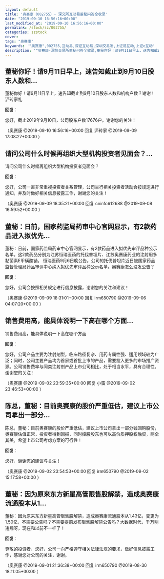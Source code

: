 ```yaml
---
layout: default
title: '奥赛康（002755）- 深交所互动易董秘问答全收录'
date: "2019-09-10 16:56:16+00:00"
last_modified_at: "2019-09-10 16:56:16+00:00"
permalink: /stock/sz/002755/
categories: szstock
cover: 
tags: "奥赛康"
keywords: '"奥赛康",002755,互动易,深证互动易,深圳交易所,上证易互动,上证e互动'
description: '"奥赛康-深圳交易所董秘问答全收录,董秘你好！请9月11日早上，速告知截止到9月10日股东人数和机构户数？谢谢！沪砖家礼"'
---
```


## 董秘你好！请9月11日早上，速告知截止到9月10日股东人数和...

董秘你好！请9月11日早上，速告知截止到9月10日股东人数和机构户数？谢谢！沪砖家礼

**回复**：

您好，截止2019年9月10日，公司股东户数17676户。谢谢您的关注！ 

（奥赛康  @2019-09-10 16:56:16+00:00 回复 沪砖家  @2019-09-09 17:08:27+00:00 ）

## 请问公司什么时候再组织大型机构投资者见面会？...

请问公司什么时候再组织大型机构投资者见面会？

**回复**：

您好，公司一直非常重视投资者关系管理，公司举行相关投资者活动会按规定进行通知，并及时做好相关信息披露工作，谢谢您的关注！ 

（奥赛康  @2019-09-09 18:35:21+00:00 回复 cninfo612688  @2019-09-08 16:59:52+00:00 ）

## 董秘：日前，国家药监局药审中心官网显示，有2款药品进入拟优先...

董秘：日前，国家药监局药审中心官网显示，有2款药品进入拟优先审评品种公示名单。这2款药品分别为江苏恒瑞医药的托伐普坦片、江苏奥赛康药业的注射用多黏菌素E甲磺酸钠。 恒瑞医药9月6日晚公告，公司的托伐普坦片近日被国家药品监督管理局药品审评中心纳入拟优先审评品种公示名单。奥赛康怎么没发公告？

**回复**：

您好，公司会按照相关规定进行信息披露，谢谢您的关注和建议！ 

（奥赛康  @2019-09-09 18:31:01+00:00 回复 irm650790  @2019-09-06 04:07:20+00:00 ）

## 销售费用高，能具体说明一下高在哪个方面...

销售费用高，能具体说明一下高在哪个方面

**回复**：

您好，公司产品主要为注射剂型，临床路径复杂、用药专属性强、适用领域较为广泛；同时，公司主要产品均为首家或首批上市的产品，需要投入更多的市场推广资源。公司销售费率与同类注射剂产品上市公司相比，处于相当水平，具有合理性。谢谢您的关注！ 

（奥赛康  @2019-09-02 23:59:35+00:00 回复 小蛮  @2019-09-02 23:46:53+00:00 ）

## 陈总，董秘：目前奥赛康的股价严重低估，建议上市公司拿出一部分...

陈总，董秘：目前奥赛康的股价严重低估，建议上市公司拿出一部分钱回购股份，奥赛康估值正常，投资者得到回报，同时控股股东也可以高价质押股权融资，两全其美，希望上市公司考虑方案的可行性！

**回复**：

您好，谢谢您的建议与关注！ 

（奥赛康  @2019-09-02 23:54:53+00:00 回复 irm650790  @2019-09-02 15:17:58+00:00 ）

## 董秘：因为原来东方新星高管限售股解禁，造成奥赛康流通股本从1...

董秘：因为原来东方新星高管限售股解禁，造成奥赛康流通股本从1.43亿，变更为1.50亿，不需要公告吗？不需要提前发布限售股解禁公告吗？大数据时代，千万别违规呀，现在和以前不一样了！

**回复**：

尊敬的投资者，您好，公司一向严格遵守相关法律法规的要求，做好信息披露工作，感谢您对公司的关注，谢谢。 

（奥赛康  @2019-09-01 21:36:38+00:00 回复 irm650790  @2019-08-30 18:11:05+00:00 ）

